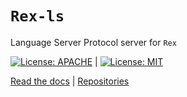 # `Rex-ls`
Language Server Protocol server for `Rex`

[![License: APACHE](https://img.shields.io/badge/License-Apache_2.0-blue.svg)](https://opensource.org/licenses/Apache-2.0) |
[![License: MIT](https://img.shields.io/badge/License-MIT-yellow.svg)](https://opensource.org/licenses/MIT)

[Read the docs](https://www.rexlang.org) |
[Repositories](https://www.github.com/rexlang/rex)
